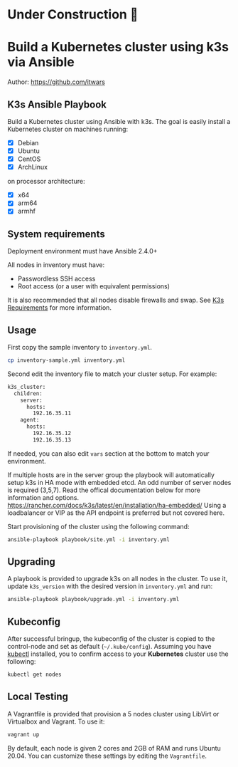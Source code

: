# Under Construction :construction:

# Build a Kubernetes cluster using k3s via Ansible

Author: <https://github.com/itwars>

## K3s Ansible Playbook

Build a Kubernetes cluster using Ansible with k3s. The goal is easily install a Kubernetes cluster on machines running:

- [X] Debian
- [X] Ubuntu
- [X] CentOS
- [X] ArchLinux

on processor architecture:

- [X] x64
- [X] arm64
- [X] armhf

## System requirements

Deployment environment must have Ansible 2.4.0+

All nodes in inventory must have:
- Passwordless SSH access
- Root access (or a user with equivalent permissions) 

It is also recommended that all nodes disable firewalls and swap. See [K3s Requirements](https://docs.k3s.io/installation/requirements) for more information.

## Usage

First copy the sample inventory to `inventory.yml`.

```bash
cp inventory-sample.yml inventory.yml
```

Second edit the inventory file to match your cluster setup. For example:
```bash
k3s_cluster:
  children:
    server:
      hosts:
        192.16.35.11
    agent:
      hosts:
        192.16.35.12
        192.16.35.13
```

If needed, you can also edit `vars` section at the bottom to match your environment.

If multiple hosts are in the server group the playbook will automatically setup k3s in HA mode with embedded etcd.
An odd number of server nodes is required (3,5,7). Read the offical documentation below for more information and options.
https://rancher.com/docs/k3s/latest/en/installation/ha-embedded/
Using a loadbalancer or VIP as the API endpoint is preferred but not covered here.


Start provisioning of the cluster using the following command:

```bash
ansible-playbook playbook/site.yml -i inventory.yml
```

## Upgrading

A playbook is provided to upgrade k3s on all nodes in the cluster. To use it, update `k3s_version` with the desired version in `inventory.yml` and run:

```bash
ansible-playbook playbook/upgrade.yml -i inventory.yml
```


## Kubeconfig

After successful bringup, the kubeconfig of the cluster is copied to the control-node and set as default (`~/.kube/config`).
Assuming you have [kubectl](https://kubernetes.io/docs/tasks/tools/#kubectl) installed, you to confirm access to your **Kubernetes** cluster use the following:

```bash
kubectl get nodes
```

## Local Testing

A Vagrantfile is provided that provision a 5 nodes cluster using LibVirt or Virtualbox and Vagrant. To use it:

```bash
vagrant up
```

By default, each node is given 2 cores and 2GB of RAM and runs Ubuntu 20.04. You can customize these settings by editing the `Vagrantfile`.